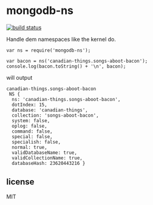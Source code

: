 # mongodb-ns

[![build status](https://secure.travis-ci.org/mongodb-js/ns.png)](http://travis-ci.org/mongodb-js/ns)

Handle dem namespaces like the kernel do.

```
var ns = require('mongodb-ns');

var bacon = ns('canadian-things.songs-aboot-bacon');
console.log(bacon.toString() + '\n', bacon);
```

will output

```
canadian-things.songs-aboot-bacon
 NS {
  ns: 'canadian-things.songs-aboot-bacon',
  dotIndex: 15,
  database: 'canadian-things',
  collection: 'songs-aboot-bacon',
  system: false,
  oplog: false,
  command: false,
  special: false,
  specialish: false,
  normal: true,
  validDatabaseName: true,
  validCollectionName: true,
  databaseHash: 23620443216 }
```


## license

MIT
